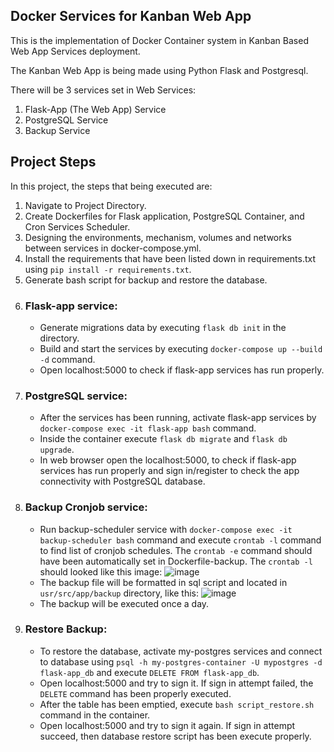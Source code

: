 ## Docker Services for Kanban Web App

This is the implementation of Docker Container system in Kanban Based Web App Services deployment.

The Kanban Web App is being made using Python Flask and Postgresql.

There will be 3 services set in Web Services:
1. Flask-App (The Web App) Service
2. PostgreSQL Service
3. Backup Service

## Project Steps
In this project, the steps that being executed are:
1. Navigate to Project Directory.
2. Create Dockerfiles for Flask application, PostgreSQL Container, and Cron Services Scheduler.
3. Designing the environments, mechanism, volumes and networks between services in docker-compose.yml.
4. Install the requirements that have been listed down in requirements.txt using `pip install -r requirements.txt`.
5. Generate bash script for backup and restore the database.
6. ### Flask-app service:
     - Generate migrations data by executing `flask db init` in the directory.
     - Build and start the services by executing `docker-compose up --build -d` command.
     - Open localhost:5000 to check if flask-app services has run properly.
7. ### PostgreSQL service:
     - After the services has been running, activate flask-app services by `docker-compose exec -it flask-app bash` command.
     - Inside the container execute `flask db migrate` and `flask db upgrade`.
     - In web browser open the localhost:5000, to check if flask-app services has run properly and sign in/register to check the app connectivity with PostgreSQL database.
8. ### Backup Cronjob service:
     - Run backup-scheduler service with `docker-compose exec -it backup-scheduler bash` command and execute `crontab -l` command to find list of cronjob schedules. The `crontab -e` command should have been automatically set in Dockerfile-backup. The `crontab -l` should looked like this image:
       ![image](https://github.com/FrancisDarma/Kanban-Web-App-Services/assets/115353523/acc1dfad-50fe-4bee-b69d-423b79e34727)
     - The backup file will be formatted in sql script and located in `usr/src/app/backup` directory, like this:
       ![image](https://github.com/FrancisDarma/Kanban-Web-App-Services/assets/115353523/11b54e8f-d031-4974-904a-b26b43a88b5c)
     - The backup will be executed once a day.
13. ### Restore Backup:
    - To restore the database, activate my-postgres services and connect to database using `psql -h my-postgres-container -U mypostgres -d flask-app_db` and execute `DELETE FROM flask-app_db`.
    - Open localhost:5000 and try to sign it. If sign in attempt failed, the `DELETE` command has been properly executed.
    - After the table has been emptied, execute `bash script_restore.sh` command in the container.
    - Open localhost:5000 and try to sign it again. If sign in attempt succeed, then database restore script has been execute properly.
